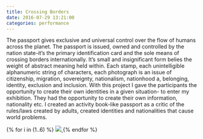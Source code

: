 ```yaml
---
title: Crossing Borders
date: 2016-07-29 13:21:00
categories: performance
---
```


The passport gives exclusive and universal control over the flow of humans across the planet. The passport is issued, owned and controlled by the nation state-it’s the primary identification card and the sole means of crossing borders internationally. It’s small and insignificant form belies the weight of abstract meaning held within. Each stamp, each unintelligible alphanumeric string of characters, each photograph is an issue of citizenship, migration, sovereignty, nationalism, nationhood a, belonging, identity, exclusion and inclusion. With this project I gave the participants the opportunity to create their own identities in a given situation- to enter my exhibition. They had the opportunity to create their own information, nationality etc. I created an activity book-like passport as a critic of the rules/laws created by adults, created identities and nationalities that cause world problems.

<div id="galleria">
{% for i in (1..6) %}
    <a href="{{ site.baseurl }}/images/default/passport{{ i }}.jpg">
      <img
        src="{{ site.baseurl }}/images/thumbnail/passport{{ i }}.jpg"
        data-big="{{ site.baseurl }}/images/raw/passport{{ i }}.jpg"
      >
    </a>
{% endfor %}
</div>
